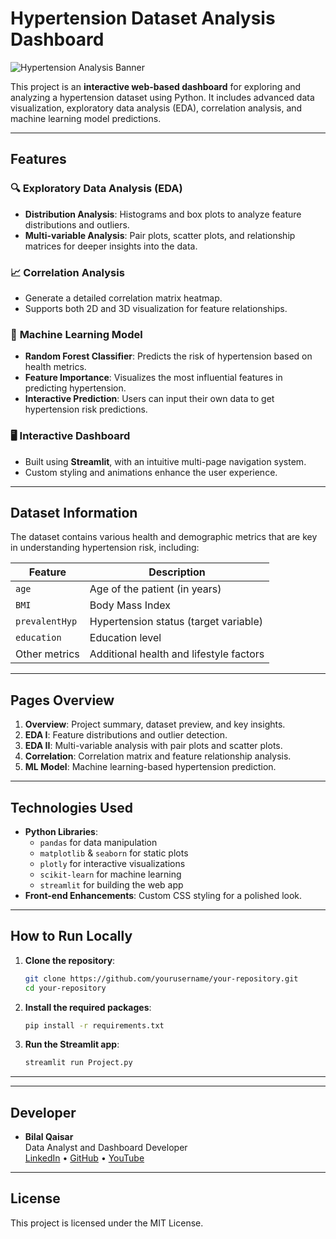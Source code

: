 
# Hypertension Dataset Analysis Dashboard

![Hypertension Analysis Banner](https://via.placeholder.com/800x300?text=Hypertension+Dataset+Dashboard)

This project is an **interactive web-based dashboard** for exploring and analyzing a hypertension dataset using Python. It includes advanced data visualization, exploratory data analysis (EDA), correlation analysis, and machine learning model predictions.

---

## Features

### 🔍 **Exploratory Data Analysis (EDA)**
- **Distribution Analysis**: Histograms and box plots to analyze feature distributions and outliers.
- **Multi-variable Analysis**: Pair plots, scatter plots, and relationship matrices for deeper insights into the data.

### 📈 **Correlation Analysis**
- Generate a detailed correlation matrix heatmap.
- Supports both 2D and 3D visualization for feature relationships.

### 🤖 **Machine Learning Model**
- **Random Forest Classifier**: Predicts the risk of hypertension based on health metrics.
- **Feature Importance**: Visualizes the most influential features in predicting hypertension.
- **Interactive Prediction**: Users can input their own data to get hypertension risk predictions.

### 🖥️ **Interactive Dashboard**
- Built using **Streamlit**, with an intuitive multi-page navigation system.
- Custom styling and animations enhance the user experience.

---

## Dataset Information

The dataset contains various health and demographic metrics that are key in understanding hypertension risk, including:

| **Feature**              | **Description**                                     |
|--------------------------|-----------------------------------------------------|
| `age`                    | Age of the patient (in years)                       |
| `BMI`                    | Body Mass Index                                     |
| `prevalentHyp`           | Hypertension status (target variable)               |
| `education`              | Education level                                     |
| Other metrics            | Additional health and lifestyle factors             |

---

## Pages Overview

1. **Overview**: Project summary, dataset preview, and key insights.
2. **EDA I**: Feature distributions and outlier detection.
3. **EDA II**: Multi-variable analysis with pair plots and scatter plots.
4. **Correlation**: Correlation matrix and feature relationship analysis.
5. **ML Model**: Machine learning-based hypertension prediction.

---

## Technologies Used

- **Python Libraries**:  
  - `pandas` for data manipulation  
  - `matplotlib` & `seaborn` for static plots  
  - `plotly` for interactive visualizations  
  - `scikit-learn` for machine learning  
  - `streamlit` for building the web app
- **Front-end Enhancements**: Custom CSS styling for a polished look.

---

## How to Run Locally

1. **Clone the repository**:
   ```bash
   git clone https://github.com/yourusername/your-repository.git
   cd your-repository
   ```

2. **Install the required packages**:
   ```bash
   pip install -r requirements.txt
   ```

3. **Run the Streamlit app**:
   ```bash
   streamlit run Project.py
   ```

---


---

## Developer

- **Bilal Qaisar**  
  Data Analyst and Dashboard Developer  
  [LinkedIn](#) • [GitHub](#) • [YouTube](#)

---

## License

This project is licensed under the MIT License.
